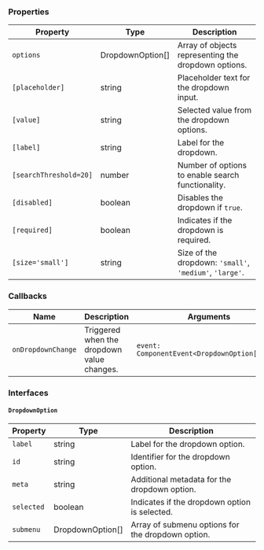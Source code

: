 ### Properties

| Property               | Type             | Description                                             |
| ---------------------- | ---------------- | ------------------------------------------------------- |
| `options`              | DropdownOption[] | Array of objects representing the dropdown options.     |
| `[placeholder]`        | string           | Placeholder text for the dropdown input.                |
| `[value]`              | string           | Selected value from the dropdown options.               |
| `[label]`              | string           | Label for the dropdown.                                 |
| `[searchThreshold=20]` | number           | Number of options to enable search functionality.       |
| `[disabled]`           | boolean          | Disables the dropdown if `true`.                        |
| `[required]`           | boolean          | Indicates if the dropdown is required.                  |
| `[size='small']`       | string           | Size of the dropdown: `'small'`, `'medium'`, `'large'`. |

### Callbacks

| Name               | Description                                | Arguments                                     |
| ------------------ | ------------------------------------------ | --------------------------------------------- |
| `onDropdownChange` | Triggered when the dropdown value changes. | `event: ComponentEvent<DropdownOption['id']>` |

### Interfaces

#### `DropdownOption`

| Property   | Type             | Description                                       |
| ---------- | ---------------- | ------------------------------------------------- |
| `label`    | string           | Label for the dropdown option.                    |
| `id`       | string           | Identifier for the dropdown option.               |
| `meta`     | string           | Additional metadata for the dropdown option.      |
| `selected` | boolean          | Indicates if the dropdown option is selected.     |
| `submenu`  | DropdownOption[] | Array of submenu options for the dropdown option. |
